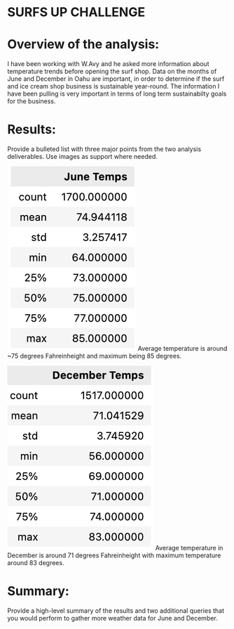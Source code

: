 # SURFS UP CHALLENGE

# Overview of the analysis: 
I have been working with W.Avy and he asked more information about temperature trends before opening the surf shop. Data on the months of June and December in Oahu are important, in order to determine if the surf and ice cream shop business is sustainable year-round. The information I have been pulling is very important in terms of long term sustainabilty goals for the business.


# Results: 
Provide a bulleted list with three major points from the two analysis deliverables. Use images as support where needed.

![June_temps.png](Resources/June_temps.png)
Average temperature is around ~75 degrees Fahreinheight and maximum being 85 degrees. 

![Dec_temps.png](Resources/Dec_temps.png)
Average temperature in December is around 71 degrees Fahreinheight with maximum temperature around 83 degrees.

# Summary: 
Provide a high-level summary of the results and two additional queries that you would perform to gather more weather data for June and December.
